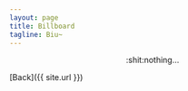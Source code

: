 ```yaml
---
layout: page
title: Billboard
tagline: Biu~
---
```


<div style="text-align:center">:shit:nothing...</div>

[Back]({{ site.url }})
